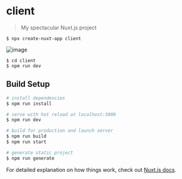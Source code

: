 # client

> My spectacular Nuxt.js project

```
$ npx create-nuxt-app client
```
![image](https://user-images.githubusercontent.com/42707869/73420481-30e7cc00-4355-11ea-9dc4-c394e47eb9b5.png)
```
$ cd client
$ npm run dev
```
## Build Setup

``` bash
# install dependencies
$ npm run install

# serve with hot reload at localhost:3000
$ npm run dev

# build for production and launch server
$ npm run build
$ npm run start

# generate static project
$ npm run generate
```

For detailed explanation on how things work, check out [Nuxt.js docs](https://nuxtjs.org).
